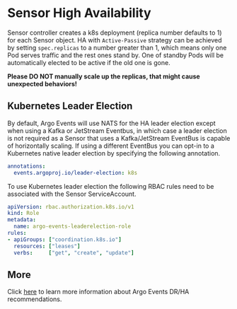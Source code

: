 # Sensor High Availability

Sensor controller creates a k8s deployment (replica number defaults to 1) for
each Sensor object. HA with `Active-Passive` strategy can be achieved by setting
`spec.replicas` to a number greater than 1, which means only one Pod serves
traffic and the rest ones stand by. One of standby Pods will be automatically
elected to be active if the old one is gone.

**Please DO NOT manually scale up the replicas, that might cause unexpected
behaviors!**

## Kubernetes Leader Election

By default, Argo Events will use NATS for the HA leader election except when
using a Kafka or JetStream Eventbus, in which case a leader election is not 
required as a Sensor that uses a Kafka/JetStream EventBus is capable of 
horizontally scaling. If using a different EventBus you can opt-in to a Kubernetes 
native leader election by specifying the following annotation.
```yaml
annotations:
  events.argoproj.io/leader-election: k8s
```

To use Kubernetes leader election the following RBAC rules need to be associated
with the Sensor ServiceAccount.
```yaml
apiVersion: rbac.authorization.k8s.io/v1
kind: Role
metadata:
  name: argo-events-leaderelection-role
rules:
- apiGroups: ["coordination.k8s.io"]
  resources: ["leases"]
  verbs:     ["get", "create", "update"]
```

## More

Click [here](../dr_ha_recommendations.md) to learn more information about Argo
Events DR/HA recommendations.
